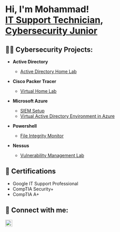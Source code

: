 <h1>Hi, I'm Mohammad! <br/><a href="https://github.com/moeramadan">IT Support Technician</a>, <a href="https://www.linkedin.com/in/mohdramadan/">Cybersecurity Junior</a>
<h2>👨‍💻 Cybersecurity Projects:</h2>

- <b>Active Directory</b>
  - [Active Directory Home Lab](https://github.com/moeramadan/)

- <b>Cisco Packer Tracer</b>
  - [Virtual Home Lab](https://github.com/moeramadan/)  

- <b>Microsoft Azure</b>
  - [SIEM Setup](https://github.com/moeramadan/)
  - [Virtual Active Directory Environment in Azure ](https://github.com/moeramadan/)

- <b>Powershell</b>
  - [File Integrity Monitor](https://github.com/moeramadan/)

- <b>Nessus</b>
  - [Vulnerability Management Lab](https://github.com/moeramadan/)

<h2>📜 Certifications</h2>

- Google IT Support Professional
- CompTIA Security+
- CompTIA A+

<h2> 🤳 Connect with me:</h2>

[<img align="left" alt="MohdRamadan | LinkedIn" width="22px" src="https://cdn.jsdelivr.net/npm/simple-icons@v3/icons/linkedin.svg" />][linkedin]

[linkedin]: https://linkedin.com/in/mohdramadan

<!--
**joshmadakor1/joshmadakor1** is a ✨ _special_ ✨ repository because its `README.md` (this file) appears on your GitHub profile.

Here are some ideas to get you started:

- 🔭 I’m currently working on ...
- 🌱 I’m currently learning ...
- 👯 I’m looking to collaborate on ...
- 🤔 I’m looking for help with ...
- 💬 Ask me about ...
- 📫 How to reach me: ...
- 😄 Pronouns: ...
- ⚡ Fun fact: ...
-->

